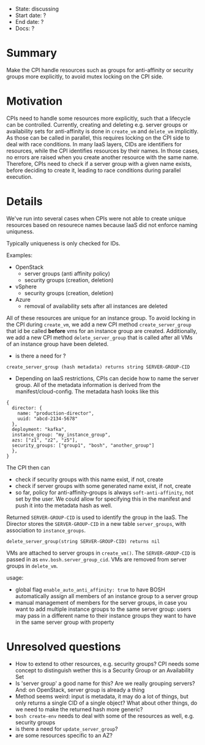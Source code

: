- State: discussing
- Start date: ?
- End date: ?
- Docs: ?

# Summary

Make the CPI handle resources such as groups for anti-affinity or security groups more explicitly, to avoid mutex locking on the CPI side.

# Motivation

CPIs need to handle some resources more explicitly, such that a lifecycle can be controlled. Currently, creating and deleting e.g. server groups or availability sets for anti-affinity is done in `create_vm` and `delete_vm` implicitly. As those can be called in parallel, this requires locking on the CPI side to deal with race conditions. In many IaaS layers, CIDs are identifiers for resources, while the CPI identifies resources by their names. In those cases, no errors are raised when you create another resource with the same name. Therefore, CPIs need to check if a server group with a given name exists, before deciding to create it, leading to race conditions during parallel execution.

# Details

We've run into several cases when CPIs were not able to create unique resources based on resourece names because IaaS did not enforce naming uniquness.

Typically uniqueness is only checked for IDs.

Examples:

- OpenStack
  - server groups (anti affinity policy)
  - security groups (creation, deletion)
- vSphere
  - security groups (creation, deletion)
- Azure
  - removal of availability sets after all instances are deleted

All of these resources are unique for an instance group. To avoid locking in the CPI during `create_vm`, we add a new CPI method `create_server_group` that id be called **before** vms for an instance group are created. Additionally, we add a new CPI method `delete_server_group` that is called after all VMs of an instance group have been deleted.
  - is there a need for ?

`create_server_group (hash metadata) returns string SERVER-GROUP-CID`
* Depending on IaaS restrictions, CPIs can decide how to name the server group. All of the metadata information is derived from the manifest/cloud-config. The metadata hash looks like this
```
{
  director: {
    name: "production-director",
    uuid: "abcd-2134-5678"
  },
  deployment: "kafka",
  instance_group: "my_instance_group",
  azs: ["z1", "z2", "z5"],
  security_groups: ["group1", "bosh", "another_group"]
  },
}
```
The CPI then can
 * check if security groups with this name exist, if not, create
 * check if server groups with some generated name exist, if not, create
 * so far, policy for anti-affinity-groups is always `soft-anti-affinity`, not set by the user. We could allow for specifying this in the manifest and push it into the metadata hash as well.

Returned `SERVER-GROUP-CID` is used to identify the group in the IaaS. The Director stores the `SERVER-GROUP-CID` in a new table `server_groups`, with association to `instance_groups`.



`delete_server_group(string SERVER-GROUP-CID) returns nil`

VMs are attached to server groups in `create_vm()`. The `SERVER-GROUP-CID` is passed in as `env.bosh.server_group_cid`.
VMs are removed from server groups in `delete_vm`.

usage:
* global flag `enable_auto_anti_affinity: true` to have BOSH automatically assign all members of an instance group to a server group
* manual management of members for the server groups, in case you want to add multiple instance groups to the same server group: users may pass in a different name to their instance groups they want to have in the same server group with property 

# Unresolved questions
* How to extend to other resources, e.g. security groups? CPI needs some concept to distinguish wether this is a Security Group or an Availability Set
* Is 'server group' a good name for this? Are we really grouping servers? And: on OpenStack, server group is already a thing
* Method seems weird: input is metadata, it may do a lot of things, but only returns a single CID of a single object? What about other things, do we need to make the returned hash more generic?
* `bosh create-env` needs to deal with some of the resources as well, e.g. security groups
* is there a need for `update_server_group`?
* are some resources specific to an AZ?
